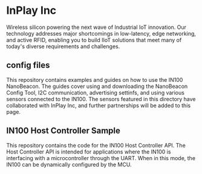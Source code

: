 # InPlay Inc

Wireless silicon powering the next wave of Industrial IoT innovation.
Our technology addresses major shortcomings in low-latency, edge networking, and active RFID, enabling you to build IIoT solutions that meet many of today's diverse requirements and challenges.

## config files

This repository contains examples and guides on how to use the IN100 NanoBeacon. The guides cover using and downloading the NanoBeacon Config Tool, I2C communication, advertising settinfs, and using various sensors connected to the IN100. The sensors featured in this directory have collaborated with InPlay Inc, and further partnerships will be added to this page.

## IN100 Host Controller Sample

This repository contains the code for the IN100 Host Controller API. The Host Controller API is intended for applications where the IN100 is interfacing with a microcontroller through the UART. When in this mode, the IN100 can be dynamically configured by the MCU. 

